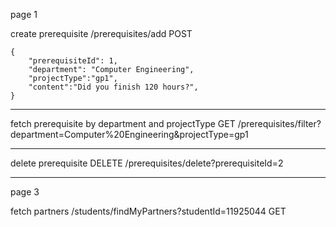 page 1

create prerequisite
/prerequisites/add POST

```
{
    "prerequisiteId": 1,
    "department": "Computer Engineering",
    "projectType":"gp1",
    "content":"Did you finish 120 hours?",
}
```

---

fetch prerequisite by department and projectType GET
/prerequisites/filter?department=Computer%20Engineering&projectType=gp1

---

delete prerequisite DELETE
/prerequisites/delete?prerequisiteId=2

---

page 3

fetch partners
/students/findMyPartners?studentId=11925044 GET
